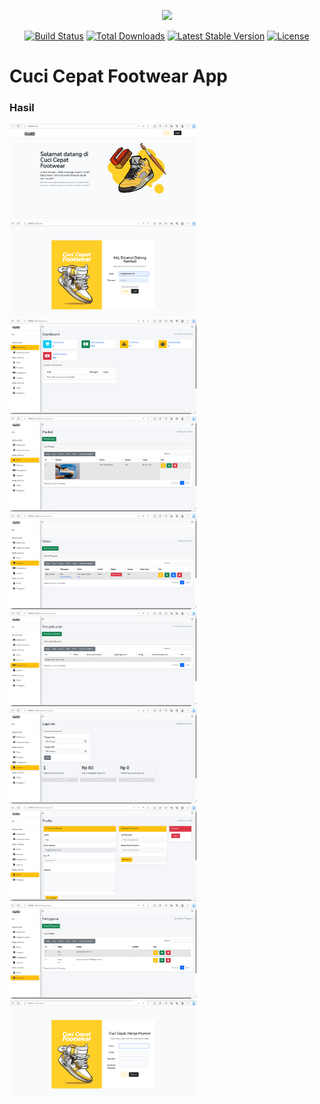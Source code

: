 <p align="center"><a href="https://laravel.com" target="_blank"><img src="https://raw.githubusercontent.com/laravel/art/master/logo-lockup/5%20SVG/2%20CMYK/1%20Full%20Color/laravel-logolockup-cmyk-red.svg" width="400"></a></p>

<p align="center">
<a href="https://travis-ci.org/laravel/framework"><img src="https://travis-ci.org/laravel/framework.svg" alt="Build Status"></a>
<a href="https://packagist.org/packages/laravel/framework"><img src="https://img.shields.io/packagist/dt/laravel/framework" alt="Total Downloads"></a>
<a href="https://packagist.org/packages/laravel/framework"><img src="https://img.shields.io/packagist/v/laravel/framework" alt="Latest Stable Version"></a>
<a href="https://packagist.org/packages/laravel/framework"><img src="https://img.shields.io/packagist/l/laravel/framework" alt="License"></a>
</p>

# Cuci Cepat Footwear App

### Hasil

<span>
    <img src="img/1.png" width="300">
</span>
<span>
    <img src="img/2.png" width="300">
</span>
<span>
    <img src="img/3.png" width="300">
</span>
<span>
    <img src="img/4.png" width="300">
</span>
<span>
    <img src="img/5.png" width="300">
</span>
<span>
    <img src="img/6.png" width="300">
</span>
<span>
    <img src="img/7.png" width="300">
</span>
<span>
    <img src="img/8.png" width="300">
</span>
<span>
    <img src="img/9.png" width="300">
</span>
<span>
    <img src="img/10.png" width="300">
</span>
